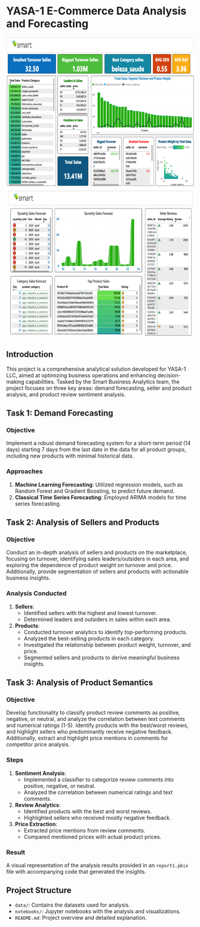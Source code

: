 # YASA-1 E-Commerce Data Analysis and Forecasting

<img src="./reports/Page 1.png" alt="1" width="700" height="400">
<img src="./reports/Page 2.png" alt="1" width="700" height="400">


## Introduction
This project is a comprehensive analytical solution developed for YASA-1 LLC, aimed at optimizing business operations and enhancing decision-making capabilities. Tasked by the Smart Business Analytics team, the project focuses on three key areas: demand forecasting, seller and product analysis, and product review sentiment analysis.

## Task 1: Demand Forecasting
### Objective
Implement a robust demand forecasting system for a short-term period (14 days) starting 7 days from the last date in the data for all product groups, including new products with minimal historical data.

### Approaches
1. **Machine Learning Forecasting**: Utilized regression models, such as Random Forest and Gradient Boosting, to predict future demand.
2. **Classical Time Series Forecasting**: Employed ARIMA models for time series forecasting.

## Task 2: Analysis of Sellers and Products
### Objective
Conduct an in-depth analysis of sellers and products on the marketplace, focusing on turnover, identifying sales leaders/outsiders in each area, and exploring the dependence of product weight on turnover and price. Additionally, provide segmentation of sellers and products with actionable business insights.

### Analysis Conducted
1. **Sellers**:
   - Identified sellers with the highest and lowest turnover.
   - Determined leaders and outsiders in sales within each area.
2. **Products**:
   - Conducted turnover analytics to identify top-performing products.
   - Analyzed the best-selling products in each category.
   - Investigated the relationship between product weight, turnover, and price.
   - Segmented sellers and products to derive meaningful business insights.

## Task 3: Analysis of Product Semantics
### Objective
Develop functionality to classify product review comments as positive, negative, or neutral, and analyze the correlation between text comments and numerical ratings (1-5). Identify products with the best/worst reviews, and highlight sellers who predominantly receive negative feedback. Additionally, extract and highlight price mentions in comments for competitor price analysis.

### Steps
1. **Sentiment Analysis**:
   - Implemented a classifier to categorize review comments into positive, negative, or neutral.
   - Analyzed the correlation between numerical ratings and text comments.
2. **Review Analytics**:
   - Identified products with the best and worst reviews.
   - Highlighted sellers who received mostly negative feedback.
3. **Price Extraction**:
   - Extracted price mentions from review comments.
   - Compared mentioned prices with actual product prices.

### Result

A visual representation of the analysis results provided in an `report1.pbix` file with accompanying code that generated the insights.

## Project Structure
- `data/`: Contains the datasets used for analysis.
- `notebooks/`: Jupyter notebooks with the analysis and visualizations.
- `README.md`: Project overview and detailed explanation.
